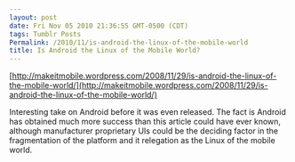 ```yaml
---
layout: post
date: Fri Nov 05 2010 21:36:55 GMT-0500 (CDT)
tags: Tumblr Posts
Permalink: /2010/11/is-android-the-linux-of-the-mobile-world
title: Is Android the Linux of the Mobile World?
---
```


[http://makeitmobile.wordpress.com/2008/11/29/is-android-the-linux-of-the-mobile-world/](http://makeitmobile.wordpress.com/2008/11/29/is-android-the-linux-of-the-mobile-world/)

Interesting take on Android before it was even released. The fact is Android has obtained much more success than this article could have ever known, although manufacturer proprietary UIs could be the deciding factor in the fragmentation of the platform and it relegation as the Linux of the mobile world.
